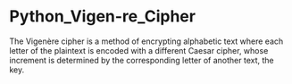 # Python_Vigen-re_Cipher
The Vigenère cipher is a method of encrypting alphabetic text where each letter of the plaintext is encoded with a different Caesar cipher, whose increment is determined by the corresponding letter of another text, the key.

